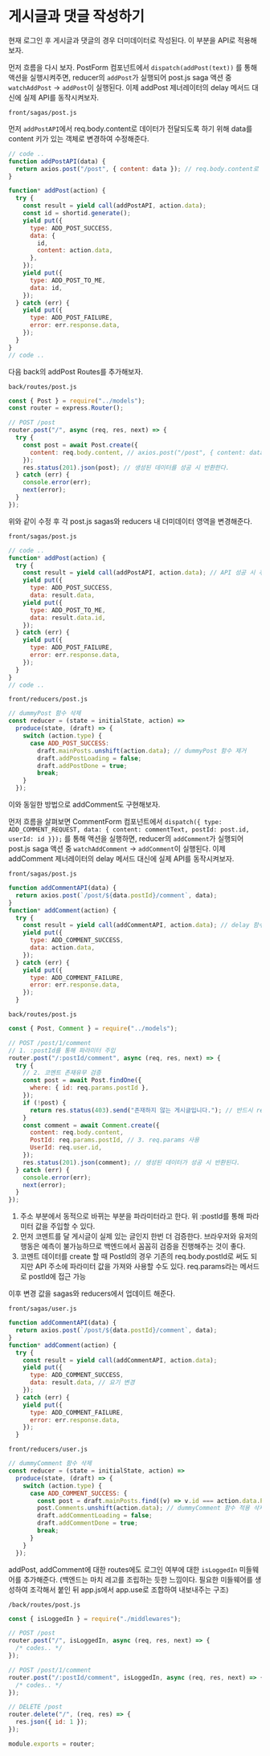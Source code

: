 ﻿# 게시글과 댓글 작성하기

현재 로그인 후 게시글과 댓글의 경우 더미데이터로 작성된다. 이 부분을 API로 적용해보자.

먼저 흐름을 다시 보자. PostForm 컴포넌트에서 `dispatch(addPost(text))` 를 통해 액션을 실행시켜주면, reducer의 `addPost`가 실행되어 post.js saga 액션 중 `watchAddPost` → `addPost`이 실행된다. 이제 addPost 제너레이터의 delay 메서드 대신에 실제 API를 동작시켜보자.

`front/sagas/post.js`

먼저 `addPostAPI`에서 req.body.content로 데이터가 전달되도록 하기 위해 data를 content 키가 있는 객체로 변경하여 수정해준다.

```jsx
// code ..
function addPostAPI(data) {
  return axios.post("/post", { content: data }); // req.body.content로 데이터 전달
}

function* addPost(action) {
  try {
    const result = yield call(addPostAPI, action.data);
    const id = shortid.generate();
    yield put({
      type: ADD_POST_SUCCESS,
      data: {
        id,
        content: action.data,
      },
    });
    yield put({
      type: ADD_POST_TO_ME,
      data: id,
    });
  } catch (err) {
    yield put({
      type: ADD_POST_FAILURE,
      error: err.response.data,
    });
  }
}
// code ..
```

다음 back의 addPost Routes를 추가해보자.

`back/routes/post.js`

```jsx
const { Post } = require("../models");
const router = express.Router();

// POST /post
router.post("/", async (req, res, next) => {
  try {
    const post = await Post.create({
      content: req.body.content, // axios.post("/post", { content: data });
    });
    res.status(201).json(post); // 생성된 데이터를 성공 시 반환한다.
  } catch (err) {
    console.error(err);
    next(error);
  }
});
```

위와 같이 수정 후 각 post.js sagas와 reducers 내 더미데이터 영역을 변경해준다.

`front/sagas/post.js`

```jsx
// code ..
function* addPost(action) {
  try {
    const result = yield call(addPostAPI, action.data); // API 성공 시 추가된 데이터가 result로 반환
    yield put({
      type: ADD_POST_SUCCESS,
      data: result.data,
    yield put({
      type: ADD_POST_TO_ME,
      data: result.data.id,
    });
  } catch (err) {
    yield put({
      type: ADD_POST_FAILURE,
      error: err.response.data,
    });
  }
}
// code ..

```

`front/reducers/post.js`

```jsx
// dummyPost 함수 삭제
const reducer = (state = initialState, action) =>
  produce(state, (draft) => {
    switch (action.type) {
      case ADD_POST_SUCCESS:
        draft.mainPosts.unshift(action.data); // dummyPost 함수 제거
        draft.addPostLoading = false;
        draft.addPostDone = true;
        break;
    }
  });
```

이와 동일한 방법으로 addComment도 구현해보자.

먼저 흐름을 살펴보면 CommentForm 컴포넌트에서 `dispatch({ type: ADD_COMMENT_REQUEST, data: { content: commentText, postId: post.id, userId: id }});` 를 통해 액션을 실행하면, reducer의 `addComment`가 실행되어 post.js saga 액션 중 `watchAddComment` → `addComment`이 실행된다. 이제 addComment 제너레이터의 delay 메서드 대신에 실제 API를 동작시켜보자.

`front/sagas/post.js`

```jsx
function addCommentAPI(data) {
  return axios.post(`/post/${data.postId}/comment`, data);
}
function* addComment(action) {
  try {
    const result = yield call(addCommentAPI, action.data); // delay 함수 제거 후 주석 해제
    yield put({
      type: ADD_COMMENT_SUCCESS,
      data: action.data,
    });
  } catch (err) {
    yield put({
      type: ADD_COMMENT_FAILURE,
      error: err.response.data,
    });
  }
```

`back/routes/post.js`

```jsx
const { Post, Comment } = require("../models");

// POST /post/1/comment
// 1. :postId를 통해 파라미터 주입
router.post("/:postId/comment", async (req, res, next) => {
  try {
    // 2. 코멘트 존재유무 검증
    const post = await Post.findOne({
      where: { id: req.params.postId },
    });
    if (!post) {
      return res.status(403).send("존재하지 않는 게시글입니다."); // 반드시 return!
    }
    const comment = await Comment.create({
      content: req.body.content,
      PostId: req.params.postId, // 3. req.params 사용
      UserId: req.user.id,
    });
    res.status(201).json(comment); // 생성된 데이터가 성공 시 반환된다.
  } catch (err) {
    console.error(err);
    next(error);
  }
});
```

1. 주소 부분에서 동적으로 바뀌는 부분을 파라미터라고 한다. 위 :postId를 통해 파라미터 값을 주입할 수 있다.
2. 먼저 코멘트를 달 게시글이 실제 있는 글인지 한번 더 검증한다. 브라우저와 유저의 행동은 예측이 불가능하므로 백엔드에서 꼼꼼히 검증을 진행해주는 것이 좋다.
3. 코멘트 데이터를 create 할 때 PostId의 경우 기존의 req.body.postId로 써도 되지만 API 주소에 파라미터 값을 가져와 사용할 수도 있다. req.params라는 메서드로 postId에 접근 가능

이후 변경 값을 sagas와 reducers에서 업데이트 해준다.

`front/sagas/user.js`

```jsx
function addCommentAPI(data) {
  return axios.post(`/post/${data.postId}/comment`, data);
}
function* addComment(action) {
  try {
    const result = yield call(addCommentAPI, action.data);
    yield put({
      type: ADD_COMMENT_SUCCESS,
      data: result.data, // 요기 변경
    });
  } catch (err) {
    yield put({
      type: ADD_COMMENT_FAILURE,
      error: err.response.data,
    });
  }
```

`front/reducers/user.js`

```jsx
// dummyComment 함수 삭제
const reducer = (state = initialState, action) =>
  produce(state, (draft) => {
    switch (action.type) {
      case ADD_COMMENT_SUCCESS: {
        const post = draft.mainPosts.find((v) => v.id === action.data.PostId);
        post.Comments.unshift(action.data); // dummyComment 함수 적용 삭제
        draft.addCommentLoading = false;
        draft.addCommentDone = true;
        break;
      }
    }
  });
```

addPost, addComment에 대한 routes에도 로그인 여부에 대한 `isLoggedIn` 미들웨어를 추가해준다. (백엔드는 마치 레고를 조립하는 듯한 느낌이다. 필요한 미들웨어를 생성하여 조각해서 붙인 뒤 app.js에서 app.use로 조합하여 내보내주는 구조)

`/back/routes/post.js`

```jsx
const { isLoggedIn } = require("./middlewares");

// POST /post
router.post("/", isLoggedIn, async (req, res, next) => {
  /* codes.. */
});

// POST /post/1/comment
router.post("/:postId/comment", isLoggedIn, async (req, res, next) => {
  /* codes.. */
});

// DELETE /post
router.delete("/", (req, res) => {
  res.json({ id: 1 });
});

module.exports = router;
```
